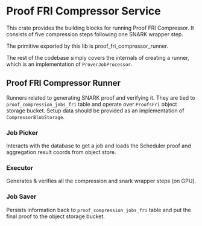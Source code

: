 # Proof FRI Compressor Service

This crate provides the building blocks for running Proof FRI Compressor. It consists of five compression steps
following one SNARK wrapper step.

The primitive exported by this lib is proof_fri_compressor_runner.

The rest of the codebase simply covers the internals of creating a runner, which is an implementation of
`ProverJobProcessor`.

## Proof FRI Compressor Runner

Runners related to generating SNARK proof and verifying it. They are tied to `proof_compression_jobs_fri` table and
operate over `ProofsFri` object storage bucket. Setup data should be provided as an implementation of
`CompressorBlobStorage`.

### Job Picker

Interacts with the database to get a job and loads the Scheduler proof and aggregation result coords from object store.

### Executor

Generates & verifies all the compression and snark wrapper steps (on GPU).

### Job Saver

Persists information back to `proof_compression_jobs_fri` table and put the final proof to the object storage bucket.
